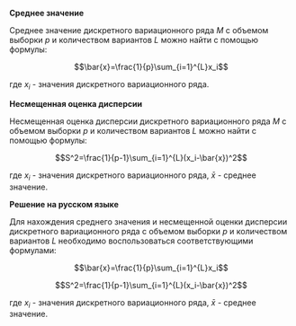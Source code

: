 

**Среднее значение**

Среднее значение дискретного вариационного ряда $M$ с объемом выборки $p$ и количеством вариантов $L$ можно найти с помощью формулы:

$$\bar{x}=\frac{1}{p}\sum_{i=1}^{L}x_i$$

где $x_i$ - значения дискретного вариационного ряда.

**Несмещенная оценка дисперсии**

Несмещенная оценка дисперсии дискретного вариационного ряда $M$ с объемом выборки $p$ и количеством вариантов $L$ можно найти с помощью формулы:

$$S^2=\frac{1}{p-1}\sum_{i=1}^{L}(x_i-\bar{x})^2$$

где $x_i$ - значения дискретного вариационного ряда, $\bar{x}$ - среднее значение.

**Решение на русском языке**

Для нахождения среднего значения и несмещенной оценки дисперсии дискретного вариационного ряда с объемом выборки $p$ и количеством вариантов $L$ необходимо воспользоваться соответствующими формулами:

$$\bar{x}=\frac{1}{p}\sum_{i=1}^{L}x_i$$

$$S^2=\frac{1}{p-1}\sum_{i=1}^{L}(x_i-\bar{x})^2$$

где $x_i$ - значения дискретного вариационного ряда, $\bar{x}$ - среднее значение.